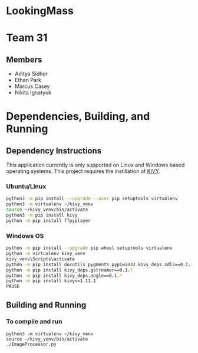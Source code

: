 # LookingMass

# Team 31

## Members
* Aditya Sidher
* Ethan Park
* Marcus Casey
* Nikita Ignatyuk


# Dependencies, Building, and Running

## Dependency Instructions
This application currently is only supported on Linux and Windows based operating systems. This project requires the instillation of [KIVY](https://kivy.org/doc/stable/installation/installation-linux.html#installation-linux). 

### Ubuntu/Linux
```bash
python3 -m pip install --upgrade --user pip setuptools virtualenv
python3 -m virtualenv ~/kivy_venv
source ~/kivy_venv/bin/activate
python3 -m pip install kivy
python -m pip install ffpyplayer
```
### Windows OS
```bash
python -m pip install --upgrade pip wheel setuptools virtualenv
python -m virtualenv kivy_venv
kivy_venv\Scripts\activate
python -m pip install docutils pygments pypiwin32 kivy_deps.sdl2==0.1.* kivy_deps.glew==0.1.*
python -m pip install kivy_deps.gstreamer==0.1.*
python -m pip install kivy_deps.angle==0.1.*
python -m pip install kivy==1.11.1
PAUSE
```

## Building and Running

### To compile and run
```
python3 -m virtualenv ~/kivy_venv
source ~/kivy_venv/bin/activate
./ImageProcessor.py
```

